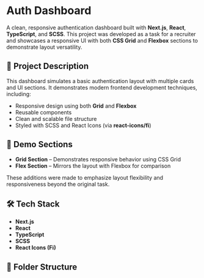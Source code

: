 # Auth Dashboard

A clean, responsive authentication dashboard built with **Next.js**, **React**, **TypeScript**, and **SCSS**. This project was developed as a task for a recruiter and showcases a responsive UI with both **CSS Grid** and **Flexbox** sections to demonstrate layout versatility.

## 🚀 Project Description

This dashboard simulates a basic authentication layout with multiple cards and UI sections. It demonstrates modern frontend development techniques, including:

- Responsive design using both **Grid** and **Flexbox**
- Reusable components
- Clean and scalable file structure
- Styled with SCSS and React Icons (via **react-icons/fi**)

## 📸 Demo Sections

- **Grid Section** – Demonstrates responsive behavior using CSS Grid
- **Flex Section** – Mirrors the layout with Flexbox for comparison

These additions were made to emphasize layout flexibility and responsiveness beyond the original task.

## 🛠️ Tech Stack

- **Next.js**
- **React**
- **TypeScript**
- **SCSS**
- **React Icons (Fi)**

## 📁 Folder Structure


